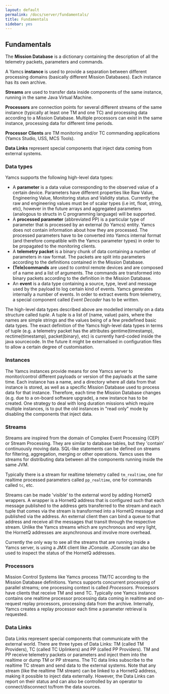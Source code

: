 ```yaml
---
layout: default
permalink: /docs/server/fundamentals/
title: Fundamentals
sidebar: yes
---
```


## Fundamentals

The **Mission Database** is a dictionary containing the description of all the telemetry packets, parameters and commands.


A Yamcs **instance** is used to provide a separation between different processing domains (basically different Mission Databases). Each instance has its own archive.

**Streams** are used to transfer data inside components of the same instance, running in the same Java Virtual Machine.

**Processors** are connection points for several different streams of the same instance (typically at least one TM and one TC) and processing data according to a Mission Database. Multiple processors can exist in the same instance, processing data for different time periods.

**Processor Clients** are TM monitoring and/or TC commanding applications (Yamcs Studio, USS, MCS Tools).

**Data Links** represent special components that inject data coming from external systems.

### Data types

Yamcs supports the following high-level data types:

* A **parameter** is a data value corresponding to the observed value of a certain device. Parameters have different properties like Raw Value, Engineering Value, Monitoring status and Validity status. Currently the raw and engineering values must be of scalar types (i.e int, float, string, etc), however in the future arrays and aggregated parameters (analogous to structs in C programming language) will be supported.
* A **processed parameter** (abbreviated PP) is a particular type of parameter that is processed by an external (to Yamcs) entity. Yamcs does not contain information about how they are processed. The processed parameters have to be converted into Yamcs internal format (and therefore compatible with the Yamcs parameter types) in order to be propagated to the monitoring clients.
* A **telemetry packet** is a binary chunk of data containing a number of parameters in raw format. The packets are split into parameters according to the definitions contained in the Mission Database.
* **(Tele)commands** are used to control remote devices and are composed of a name and a list of arguments. The commands are transformed into binary packets according to the definition in the Mission Database.
* An **event** is a data type containing a source, type, level and message used by the payload to log certain kind of events. Yamcs generates internally a number of events. In order to extract events from telemetry, a special component called *Event Decoder* has to be written.

The high-level data types described above are modelled internally on a data structure called *tuple*. A tuple is a list of (name, value) pairs, where the names are simple strings and the values being of a few predefined basic data types. The exact definition of the Yamcs high-level data types in terms of tuple (e.g. a telemetry packet has the attributes gentime(timestamp), rectime(timestamp), packet(binary), etc) is currently hard-coded inside the java sourcecode. In the future it might be externalised in configuration files to allow a certain degree of customisation.


### Instances
The Yamcs instances provide means for one Yamcs server to monitor/control different payloads or version of the payloads at the same time. Each instance has a name, and a directory where all data from that instance is stored, as well as a specific Mission Database used to process data for that instance. Therefore, each time the Mission Database changes (e.g. due to a on-board software upgrade), a new instance has to be created. One strategy to deal with long duration missions which require multiple instances, is to put the old instances in "read only" mode by disabling the components that inject data.

### Streams
Streams are inspired from the domain of Complex Event Processing (CEP) or Stream Processing. They are similar to database tables, but they 'contain' continuously moving data. SQL-like statements can be defined on streams for filtering, aggregation, merging or other operations. Yamcs uses the streams for distributing data between all the components running inside the same JVM.

Typically there is a stream for realtime telemetry called `tm_realtime`, one for realtime processed parameters called `pp_realtime`, one for commands called `tc`, etc.

Streams can be made 'visible' to the external word by adding HornetQ wrappers. A wrapper is a HornetQ address that is configured such that each message published to the address gets transferred to the stream and each tuple that comes via the stream is transformed into a HornetQ message and published via the address. An external client then can bind a queue to that address and receive all the messages that transit through the respective stream. Unlike the Yamcs streams which are synchronous and very light, the HornetQ addresses are asynchronous and involve more overhead.

Currently the only way to see all the streams that are running inside a Yamcs server, is using a JMX client like JConsole. JConsole can also be used to inspect the status of the HornetQ addresses.

### Processors
Mission Control Systems like Yamcs process TM/TC according to the Mission Database definitions. Yamcs supports concurrent processing of parallel streams; one processing context is called *Processors*. Processors have clients that receive TM and send TC. Typically one Yamcs instance contains one realtime processor processing data coming in realtime and on-request replay processors, processing data from the archive. Internally, Yamcs creates a replay processor each time a parameter retrieval is requested.

### Data Links
Data Links represent special components that communicate with the external world. There are three types of Data Links: TM (called TM Providers), TC (called TC Uplinkers) and PP (called PP Providers). TM and PP receive telemetry packets or parameters and inject them into the realtime or dump TM or PP streams. The TC data links subscribe to the realtime TC stream and send data to the external systems. Note that any stream (like the realtime TM stream) can be linked to a HornetQ address, making it possible to inject data externally. However, the Data Links can report on their status and can also be controlled by an operator to connect/disconnect to/from the data sources.
